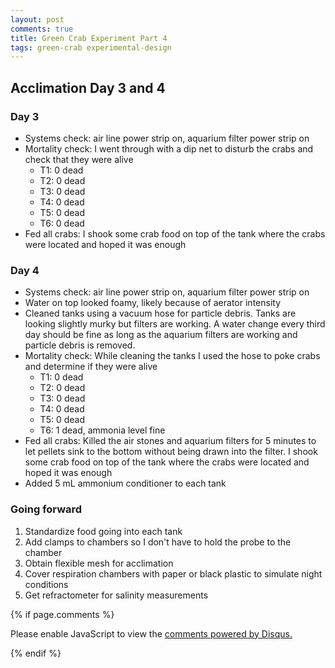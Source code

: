 ```yaml
---
layout: post
comments: true
title: Green Crab Experiment Part 4
tags: green-crab experimental-design
---
```


## Acclimation Day 3 and 4

### Day 3

- Systems check: air line power strip on, aquarium filter power strip on
- Mortality check: I went through with a dip net to disturb the crabs and check that they were alive
  - T1: 0 dead
  - T2: 0 dead
  - T3: 0 dead
  - T4: 0 dead
  - T5: 0 dead
  - T6: 0 dead
- Fed all crabs: I shook some crab food on top of the tank where the crabs were located and hoped it was enough

### Day 4

- Systems check: air line power strip on, aquarium filter power strip on
- Water on top looked foamy, likely because of aerator intensity
- Cleaned tanks using a vacuum hose for particle debris. Tanks are looking slightly murky but filters are working. A water change every third day should be fine as long as the aquarium filters are working and particle debris is removed.
- Mortality check: While cleaning the tanks I used the hose to poke crabs and determine if they were alive
  - T1: 0 dead
  - T2: 0 dead
  - T3: 0 dead
  - T4: 0 dead
  - T5: 0 dead
  - T6: 1 dead, ammonia level fine
- Fed all crabs: Killed the air stones and aquarium filters for 5 minutes to let pellets sink to the bottom without being drawn into the filter. I shook some crab food on top of the tank where the crabs were located and hoped it was enough
- Added 5 mL ammonium conditioner to each tank


### Going forward

1. Standardize food going into each tank
2. Add clamps to chambers so I don't have to hold the probe to the chamber
3. Obtain flexible mesh for acclimation
6. Cover respiration chambers with paper or black plastic to simulate night conditions
9. Get refractometer for salinity measurements

{% if page.comments %}

<div id="disqus_thread"></div>
<script>

/**
*  RECOMMENDED CONFIGURATION VARIABLES: EDIT AND UNCOMMENT THE SECTION BELOW TO INSERT DYNAMIC VALUES FROM YOUR PLATFORM OR CMS.
*  LEARN WHY DEFINING THESE VARIABLES IS IMPORTANT: https://disqus.com/admin/universalcode/#configuration-variables*/
/*
var disqus_config = function () {
this.page.url = PAGE_URL;  // Replace PAGE_URL with your page's canonical URL variable
this.page.identifier = PAGE_IDENTIFIER; // Replace PAGE_IDENTIFIER with your page's unique identifier variable
};
*/
(function() { // DON'T EDIT BELOW THIS LINE
var d = document, s = d.createElement('script');
s.src = 'https://the-responsible-grad-student.disqus.com/embed.js';
s.setAttribute('data-timestamp', +new Date());
(d.head || d.body).appendChild(s);
})();
</script>
<noscript>Please enable JavaScript to view the <a href="https://disqus.com/?ref_noscript">comments powered by Disqus.</a></noscript>

{% endif %}

<script id="dsq-count-scr" src="//the-responsible-grad-student.disqus.com/count.js" async></script>
